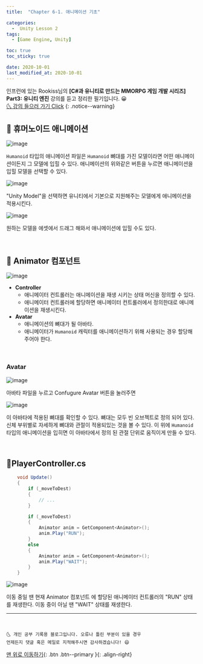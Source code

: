 ```yaml
---
title:  "Chapter 6-1. 애니메이션 기초" 

categories:
  -  Unity Lesson 2
tags:
  - [Game Engine, Unity]

toc: true
toc_sticky: true

date: 2020-10-01
last_modified_at: 2020-10-01
---
```


인프런에 있는 Rookiss님의 **[C#과 유니티로 만드는 MMORPG 게임 개발 시리즈] Part3: 유니티 엔진** 강의를 듣고 정리한 필기입니다. 😀  
[🌜 강의 들으러 가기 Click](https://www.inflearn.com/course/MMORPG-유니티)
{: .notice--warning}

## 🚖 휴머노이드 애니메이션

![image](https://user-images.githubusercontent.com/42318591/94799511-359ddc00-041e-11eb-87bf-8993462103c2.png)

`Humanoid` 타입의 애니메이션 파일은 `Humanoid` 뼈대를 가진 모델이라면 어떤 애니메이션이든지 그 모델에 입힐 수 있다. 애니메이션의 위와같은 버튼을 누르면 애니메이션을 입힐 모델을 선택할 수 있다. 

![image](https://user-images.githubusercontent.com/42318591/94799535-40f10780-041e-11eb-878c-de5eb5bc9761.png)

"Unity Model"을 선택하면 유니티에서 기본으로 지원해주는 모델에게 애니메이션을 적용시킨다.

![image](https://user-images.githubusercontent.com/42318591/94799664-6d0c8880-041e-11eb-8525-41c57c5914d8.png)

원하는 모델을 에셋에서 드래그 해와서 애니메이션에 입힐 수도 있다.

<br>

## 🚖 Animator 컴포넌트

![image](https://user-images.githubusercontent.com/42318591/94799726-8a415700-041e-11eb-9ff9-7d60eb5dfa83.png)

- **Controller**
  - 애니메이터 컨트롤러는 애니메이션을 재생 시키는 상태 머신을 정의할 수 있다.
  - 애니메이터 컨트롤러에 할당하면 애니메이터 컨트롤러에서 정의한대로 애니메이션을 재생시킨다.
- **Avatar** 
  - 애니메이션의 뼈대가 될 아바타.
  - 애니메이터가 `Humanoid` 캐릭터를 애니메이션하기 위해 사용되는 경우 할당해주어야 한다.

<br>

### Avatar

![image](https://user-images.githubusercontent.com/42318591/94799691-7a297780-041e-11eb-830d-cd135e48679f.png)

아바타 파일을 누르고 Confugure Avatar 버튼을 눌러주면

![image](https://user-images.githubusercontent.com/42318591/94799830-b78e0500-041e-11eb-9232-d39d3f71c3ab.png)

이 아바타에 적용된 뼈대를 확인할 수 있다. 뼈대는 모두 빈 오브젝트로 정의 되어 있다. 신체 부위별로 자세하게 뼈대와 관절이 적용되있는 것을 볼 수 있다. 이 위에 `Humanoid` 타입의 애니메이션을 입히면 이 아바타에서 정의 된 관절 단위로 움직이게 만들 수 있다.

<br>

## 📜PlayerController.cs

```c#
    void Update()
    {
        if (_moveToDest)
        {
            // ... 
        }

        if (_moveToDest)
        {
            Animator anim = GetComponent<Animator>();
            anim.Play("RUN");
        }
        else
        {
            Animator anim = GetComponent<Animator>();
            anim.Play("WAIT");
        }  
    }
```

![image](https://user-images.githubusercontent.com/42318591/94799473-228b0c00-041e-11eb-89f1-9ae3994abffa.png)


이동 중일 땐 현재 Animator 컴포넌트 에 할당된 애니메이터 컨트롤러의 "RUN" 상태를 재생한다. 이동 중이 아닐 땐 "WAIT" 상태를 재생한다.




***
<br>

    🌜 개인 공부 기록용 블로그입니다. 오류나 틀린 부분이 있을 경우 
    언제든지 댓글 혹은 메일로 지적해주시면 감사하겠습니다! 😄

[맨 위로 이동하기](#){: .btn .btn--primary }{: .align-right}